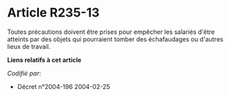 # Article R235-13

Toutes précautions doivent être prises pour empêcher les salariés d'être atteints par des objets qui pourraient tomber des
échafaudages ou d'autres lieux de travail.

**Liens relatifs à cet article**

_Codifié par_:

  - Décret n°2004-196 2004-02-25
